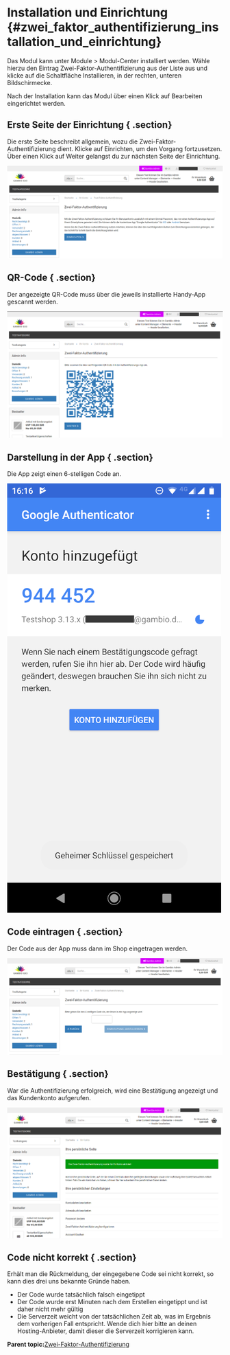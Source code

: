 # Installation und Einrichtung {#zwei_faktor_authentifizierung_installation_und_einrichtung}

Das Modul kann unter Module \> Modul-Center installiert werden. Wähle hierzu den Eintrag Zwei-Faktor-Authentifizierung aus der Liste aus und klicke auf die Schaltfläche Installieren, in der rechten, unteren Bildschirmecke.

Nach der Installation kann das Modul über einen Klick auf Bearbeiten eingerichtet werden.

## Erste Seite der Einrichtung { .section}

Die erste Seite beschreibt allgemein, wozu die Zwei-Faktor-Authentifizierung dient. Klicke auf Einrichten, um den Vorgang fortzusetzen. Über einen Klick auf Weiter gelangst du zur nächsten Seite der Einrichtung.

![](Bilder/zwei_faktor_authentifizierung/20190704_005.png "Erste Seite der Einrichtung")

## QR-Code { .section}

Der angezeigte QR-Code muss über die jeweils installierte Handy-App gescannt werden.

![](Bilder/zwei_faktor_authentifizierung/20190704_006.png "QR-Code")

## Darstellung in der App { .section}

Die App zeigt einen 6-stelligen Code an.

![](Bilder/zwei_faktor_authentifizierung/Screenshot_20190704-161638.png "Darstellung in der App")

## Code eintragen { .section}

Der Code aus der App muss dann im Shop eingetragen werden.

![](Bilder/zwei_faktor_authentifizierung/20190704_007.png "Code eintragen")

## Bestätigung { .section}

War die Authentifizierung erfolgreich, wird eine Bestätigung angezeigt und das Kundenkonto aufgerufen.

![](Bilder/zwei_faktor_authentifizierung/20190704_008.png "Bestätigung")

## Code nicht korrekt { .section}

Erhält man die Rückmeldung, der eingegebene Code sei nicht korrekt, so kann dies drei uns bekannte Gründe haben.

-   Der Code wurde tatsächlich falsch eingetippt
-   Der Code wurde erst Minuten nach dem Erstellen eingetippt und ist daher nicht mehr gültig
-   Die Serverzeit weicht von der tatsächlichen Zeit ab, was im Ergebnis dem vorherigen Fall entspricht. Wende dich hier bitte an deinen Hosting-Anbieter, damit dieser die Serverzeit korrigieren kann.

**Parent topic:**[Zwei-Faktor-Authentifizierung](7_4_19_ZweiFaktorAuthentifizierung.md)

